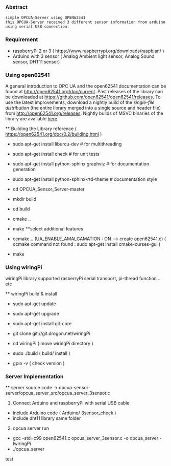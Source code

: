 ### Abstract
    simple OPCUA-Server using OPEN62541
    this OPCUA-Server received 3 different sensor information from arduino using serial USB connection.

### Requirement
 - raspberryPi 2 or 3 ( https://www.raspberrypi.org/downloads/raspbian/ )
 - Arduino with 3 sensor ( Analog Ambient light sensor, Analog Sound sensor, DHT11 sensor)

### Using open62541
A general introduction to OPC UA and the open62541 documentation can be found at http://open62541.org/doc/current.
Past releases of the library can be downloaded at https://github.com/open62541/open62541/releases.
To use the latest improvements, download a nightly build of the *single-file distribution* (the entire library merged into a single source and header file) from http://open62541.org/releases. Nightly builds of MSVC binaries of the library are available [here](https://ci.appveyor.com/project/open62541/open62541/build/artifacts).

** Building the Library 
reference ( https://open62541.org/doc/0.2/building.html )
 - sudo apt-get install liburcu-dev # for multithreading
 - sudo apt-get install check # for unit tests
 - sudo apt-get install python-sphinx graphviz # for documentation generation
 - sudo apt-get install python-sphinx-rtd-theme # documentation style

 - cd OPCUA_Sensor_Server-master
 - mkdir build
 - cd build
 - cmake .. 
 - make
**select additional features
 - ccmake .. (UA_ENABLE_AMALGAMATION : ON --> create open62541.c) 
 ( ccmake command not found : sudo apt-get install cmake-curses-gui )
 - make

### Using wiringPi
wiringPi library supported rasberryPi serial transport, pi-thread function .. etc

** wiringPi build & install
 - sudo apt-get update
 - sudo apt-get upgrade
 - sudo apt-get install git-core
 - git clone git://git.drogon.net/wiringPi

 - cd wiringPi ( move wiringPi directory )
 - sudo ./build ( build/ install )

 - gpio -v ( check version )

### Server Implementation
** server source code -> opcua-sensor-server/opcua_server_src/opcua_server_3sensor.c

1) Connect Arduino and raspberryPi with serial USB cable
 - include Arduino code ( Arduino/ 3sensor_check )
 - include dht11 library same folder 

2) opcua server run
 - gcc -std=c99 open62541.c opcua_server_3sensor.c -o opcua_server -lwiringPi
 - ./opcua_server


test
